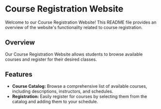 # Course Registration Website

Welcome to our Course Registration Website! This README file provides an overview of the website's functionality related to course registration.

## Overview

Our Course Registration Website allows students to browse available courses and register for their desired classes.

## Features

- **Course Catalog:** Browse a comprehensive list of available courses, including descriptions, instructors, and schedules.
- **Registration:** Easily register for courses by selecting them from the catalog and adding them to your schedule.
